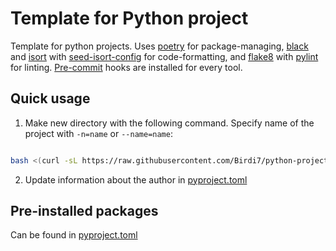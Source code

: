 # Template for Python project

Template for python projects. Uses [poetry](http://poetry.eustace.io) for package-managing, [black](https://github.com/psf/black) and [isort](https://github.com/timothycrosley/isort) with [seed-isort-config](https://github.com/asottile/seed-isort-config) for code-formatting, and [flake8](http://flake8.pycqa.org/en/latest/) with [pylint](https://www.pylint.org) for linting. [Pre-commit](https://pre-commit.com) hooks are installed for every tool.

## Quick usage

1. Make new directory with the following command.
   Specify name of the project with `-n=name` or `--name=name`:

```bash

bash <(curl -sL https://raw.githubusercontent.com/Birdi7/python-project-template/master/install.sh) -n=new_project
```

2. Update information about the author in [pyproject.toml](pyproject.toml#L7)

## Pre-installed packages

Can be found in [pyproject.toml](pyproject.toml#L7)
